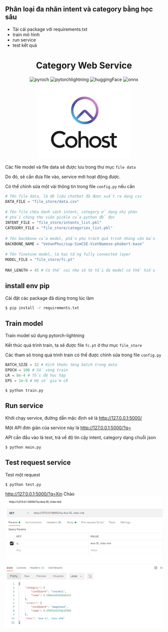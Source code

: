 ## Phân loại đa nhãn intent và category bằng học sâu
- Tải cái package với requirements.txt
- train mô hình 
- run service
- test kết quả


<div align="center">    
 
# Category Web Service   

![pyroch](https://img.shields.io/badge/pytorch-1.10.0-red)
![pytorchlightning](https://img.shields.io/badge/pytorchlightning-1.5.11-yellowgreen)
![huggingFace](https://img.shields.io/badge/transformers--python-green)
![onnx](https://img.shields.io/badge/onnx-1.8.1-blue)

![image](image/cohost_logo_CMYK-06.png)

</div>

Các file model và file data sẽ được lưu trong thư mục `file data` 

Do đó, sẽ cần đưa file vào, service mới hoạt động được.

Có thể chỉnh sửa một vài thông tin trong file `config.py` nếu cần
```python
# Tên file data, là dữ liệu chatbot đã được xuất ra dạng csv
DATA_FILE = "file_store/data.csv"

# Tên file chứa danh sách intent, category ở dạng nhị phân
# phải chùng thư viên pickle của python để đọc
INTENT_FILE = "file_store/intents_list.pkl"
CATEGORY_FILE = "file_store/categories_list.pkl"

# Tên backbone của model, phần phụ trách quá trình nhúng văn bản
BACKBONE_NAME = "VoVanPhuc/sup-SimCSE-VietNamese-phobert-base"

# Tên finetune model, là hai tầng fully connected layer
MODEL_FILE = "file_store/fc.pt"

MAX_LENGTH = 45 # Có thể coi như sô từ tối đa model có thể hiểu
```
## install env pip 
Cài đặt các package đã dùng trong lúc làm 
```bash
$ pip install -r requirements.txt
```

## Train model 
Train model sử dụng pytorch-lightning

Kết thúc quá trình train, ta sẽ được file `fc.pt` ở thư mục `file_store`

Các tham sô trong quá trình train có thể được chỉnh sửa trong file `config.py`
```python
BATCH_SIZE = 32 # Kích thước từng batch trong data
EPOCH = 100 # Số vòng train
LR = 8e-4 # Tốc độ học hập
EPS = 1e-8 # Hệ số giảm LR
```
```
$ python train.py
```

## Run service 
Khởi chạy service, đường dẫn mặc định sẽ là http://127.0.0.1:5000/

Một API đơn giản của service này là http://127.0.0.1:5000/?q=<TEXT>

API cần đầu vào là text, trả về độ tin cậy intent, category dạng chuỗi json
```
$ python main.py
```

## Test request service
Test một request
```` 
$ python test.py
````
http://127.0.0.1:5000/?q=Xin Chào
![image](image/image.png)
